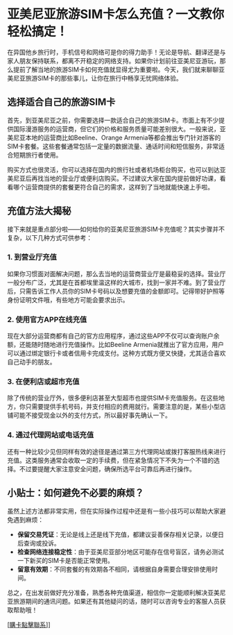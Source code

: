 # 亚美尼亚旅游SIM卡怎么充值？一文教你轻松搞定！

在异国他乡旅行时，手机信号和网络可是你的得力助手！无论是导航、翻译还是与家人朋友保持联系，都离不开稳定的网络支持。如果你计划前往亚美尼亚游玩，那么提前了解当地的旅游SIM卡如何充值就显得尤为重要啦。今天，我们就来聊聊亚美尼亚旅游SIM卡的那些事儿，让你在旅行中畅享无忧网络体验。

## 选择适合自己的旅游SIM卡

首先，到亚美尼亚之前，你需要选择一款适合自己的旅游SIM卡。市面上有不少提供国际漫游服务的运营商，但它们的价格和服务质量可能差别很大。一般来说，亚美尼亚本地的运营商比如Beeline、Orange Armenia等都会推出专门针对游客的SIM卡套餐。这些套餐通常包括一定量的数据流量、通话时间和短信服务，非常适合短期旅行者使用。

购买方式也很灵活，你可以选择在国内的旅行社或者机场柜台购买，也可以到达亚美尼亚后再找当地的营业厅或便利店购买。不过建议大家在国内提前做好功课，看看哪个运营商提供的套餐更符合自己的需求，这样到了当地就能快速上手啦。

## 充值方法大揭秘

接下来就是重点部分啦——如何给你的亚美尼亚旅游SIM卡充值呢？其实步骤并不复杂，以下几种方式可供参考：

### 1. 到营业厅充值

如果你习惯面对面解决问题，那么去当地的运营商营业厅是最稳妥的选择。营业厅一般分布广泛，尤其是在首都埃里温这样的大城市，找到一家并不难。到了营业厅后，只需告诉工作人员你的SIM卡号码以及想要充值的金额即可。记得带好护照等身份证明文件哦，有些地方可能会要求出示。

### 2. 使用官方APP在线充值

现在大部分运营商都有自己的官方应用程序，通过这些APP不仅可以查询账户余额，还能随时随地进行充值操作。比如Beeline Armenia就推出了官方应用，用户可以通过绑定银行卡或者信用卡完成支付。这种方式既方便又快捷，尤其适合喜欢自己动手的朋友。

### 3. 在便利店或超市充值

除了传统的营业厅外，很多便利店甚至大型超市也提供SIM卡充值服务。在这些地方，你只需要提供手机号码，并支付相应的费用就行。需要注意的是，某些小型店铺可能不接受现金以外的支付方式，所以最好事先确认一下。

### 4. 通过代理网站或电话充值

还有一种比较少见但同样有效的途径是通过第三方代理网站或拨打客服热线来进行充值。这类服务通常会收取一定的手续费，但在紧急情况下不失为一个不错的选择。不过要提醒大家注意安全问题，确保所选平台可靠后再进行操作。

## 小贴士：如何避免不必要的麻烦？

虽然上述方法都非常实用，但在实际操作过程中还是有一些小技巧可以帮助大家避免遇到麻烦：

- **保留交易凭证**：无论是线上还是线下充值，都建议妥善保存相关记录，以便日后查询或投诉。
- **检查网络连接稳定性**：由于亚美尼亚部分地区可能存在信号盲区，请务必测试一下新买的SIM卡是否能正常使用。
- **留意有效期**：不同套餐的有效期各不相同，请根据自身需要合理安排使用时间。

总之，在出发前做好充分准备，熟悉各种充值渠道，相信你一定能顺利解决亚美尼亚旅游期间的通讯问题。如果还有其他疑问的话，随时可以咨询专业的客服人员获取帮助哦！

[[購卡點擊聯系](https://t.me/s/esim1088)]]